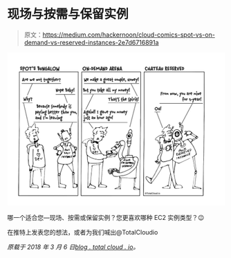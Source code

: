 # 现场与按需与保留实例

> 原文：<https://medium.com/hackernoon/cloud-comics-spot-vs-on-demand-vs-reserved-instances-2e7d6716891a>

![](img/e8ea40ce98830332e9b952746c6eecd3.png)

哪一个适合您—现场、按需或保留实例？您更喜欢哪种 EC2 实例类型？😉

在推特上发表您的想法，或者为我们喊出@TotalCloudio

*原载于 2018 年 3 月 6 日*[*blog . total cloud . io*](https://blog.totalcloud.io/cloud-comics-spot-demand-reserved-instances/)*。*